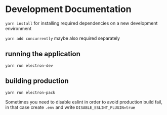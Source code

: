 # Development Documentation

`yarn install` for installing required dependencies on a new development environment

`yarn add concurrently` maybe also required separately

## running the application

`yarn run electron-dev`

## building production

`yarn run electron-pack`

Sometimes you need to disable eslint in order to avoid production build fail, in that case create `.env` and write `DISABLE_ESLINT_PLUGIN=true`


